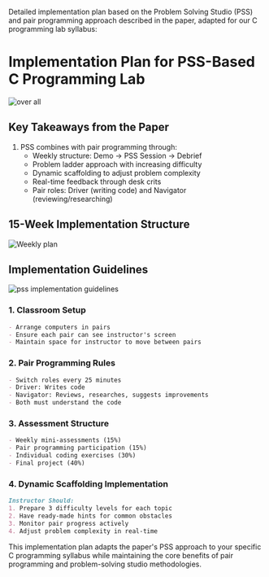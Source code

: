 Detailed implementation plan based on the Problem Solving Studio (PSS) and pair programming approach described in the paper, adapted for our C programming lab syllabus:

# Implementation Plan for PSS-Based C Programming Lab

![over all](https://github.com/user-attachments/assets/be9059ea-d778-41a9-b807-5bfaaa13b91b)

## Key Takeaways from the Paper
1. PSS combines with pair programming through:
   - Weekly structure: Demo → PSS Session → Debrief
   - Problem ladder approach with increasing difficulty
   - Dynamic scaffolding to adjust problem complexity
   - Real-time feedback through desk crits
   - Pair roles: Driver (writing code) and Navigator (reviewing/researching)

## 15-Week Implementation Structure

![Weekly plan](https://github.com/user-attachments/assets/b41fa7dc-23c7-412d-adae-d39957da15e6)


## Implementation Guidelines


![pss implementation guidelines](https://github.com/user-attachments/assets/3d319ffa-36f5-4a5b-bbec-48c12e36002c)

### 1. Classroom Setup
```md
- Arrange computers in pairs
- Ensure each pair can see instructor's screen
- Maintain space for instructor to move between pairs
```

### 2. Pair Programming Rules
```md
- Switch roles every 25 minutes
- Driver: Writes code
- Navigator: Reviews, researches, suggests improvements
- Both must understand the code
```

### 3. Assessment Structure
```md
- Weekly mini-assessments (15%)
- Pair programming participation (15%)
- Individual coding exercises (30%)
- Final project (40%)
```

### 4. Dynamic Scaffolding Implementation
```md
Instructor Should:
1. Prepare 3 difficulty levels for each topic
2. Have ready-made hints for common obstacles
3. Monitor pair progress actively
4. Adjust problem complexity in real-time
```

This implementation plan adapts the paper's PSS approach to your specific C programming syllabus while maintaining the core benefits of pair programming and problem-solving studio methodologies.
